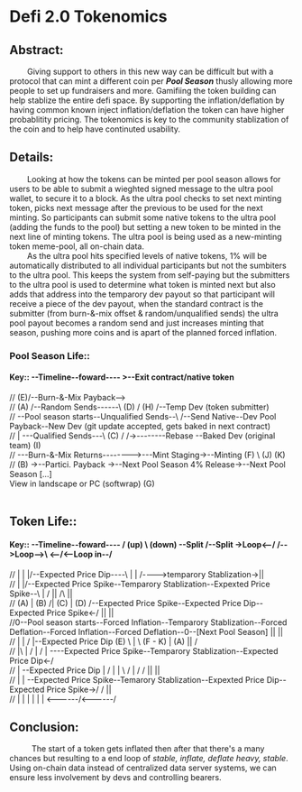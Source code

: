 # Defi 2.0 Tokenomics

## Abstract:
&nbsp; &nbsp; &nbsp; &nbsp; Giving support to others in this new way can be difficult but with a protocol that can mint a different coin per <i><b>Pool Season</b></i> thusly allowing more people to set up fundraisers and more. Gamifiing the token building can help stablize the entire defi space.  By supporting the inflation/deflation by having common known inject inflation/deflation the token can have higher probablitity pricing.  The tokenomics is key to the community stablization of the coin and to help have continuted usability.

## Details:
&nbsp; &nbsp; &nbsp; &nbsp; Looking at how the tokens can be minted per pool season allows for users to be able to submit a wieghted signed message to the ultra pool wallet, to secure it to a block. As the ultra pool checks to set next minting token, picks next message after the previous to be used for the next minting. So participants can submit some native tokens to the ultra pool (adding the funds to the pool) but setting a new token to be minted in the next line of minting tokens. The ultra pool is being used as a new-minting token meme-pool, all on-chain data.</br>&nbsp; &nbsp; &nbsp; &nbsp; As the ultra pool hits specified levels of native tokens, 1% will be automatically distributed to all individual participants but not the sumbiters to the ultra pool. This keeps the system from self-paying but the submitters to the ultra pool is used to determine what token is minted next but also adds that address into the temparory dev payout so that participant will receive a piece of the dev payout, when the standard contract is the submitter (from burn-&-mix offset & random/unqualified sends) the ultra pool payout becomes a random send and just increases minting that season, pushing more coins and is apart of the planned forced inflation.

 
 
### Pool Season Life::

#### Key::    --Timeline--foward----           >--Exit contract/native token</br>
//                                                                         (E)/--Burn-&-Mix Payback--></br>
//             (A)   /--Random Sends------\                           (D)    /           (H)   /--Temp Dev (token submitter) </br>
// --Pool season starts--Unqualified Sends--\                   /--Send Native--Dev Pool Payback--New Dev (git update accepted, gets baked in next contract)</br>
//             |      \---Qualified Sends---\   (C)           /           /->--------Rebase    \--Baked Dev (original team)    (I)</br>
//              \---Burn-&-Mix Returns-------\->---Mint Staging->--Minting  (F)            \  (J)                                         (K)</br>
//                       (B)                                       \->--Partici. Payback    \->--Next Pool Season 4% Release->--Next Pool Season [...]</br>
        View in landscape or PC (softwrap)                                        (G)</br>
</br>

## Token Life::

#### Key::     --Timeline--foward----      / (up)        \ (down)       \--Split      /--Split     ->Loop<--/     /-->Loop-->\      \<--/<--Loop in--/</br>
//                   |                 |                      |/--Expected Price Dip----\          |                 |       /---->temparory Stablization->|| </br>
//                   |                 |/--Expected Price Spike--Temparory Stablization--Expexted Price Spike--\     |      /                       || /\  || </br>
//        (A)        |       (B)      /|         (C)          |          (D)     /--Expected Price Spike--Expected Price Dip--Expected Price Spike<-/  ||  || </br>
//0--Pool season starts--Forced Inflation--Temparory Stablization--Forced Deflation--Forced Inflation--Forced Deflation--0--[Next Pool Season]         ||  || </br>
//                  \|                 |     /                |\--Expected Price Dip      (E)    \ |   \  (F - K)    |         (A)                     ||  \/ </br>
//                   |\                |    /                 |    /             |  \----Expected Price Spike--Temparory Stablization--Expected Price Dip<-/  </br> 
//                   | \--Expected Price Dip                  |   /              |                 |       \   /     |             /  /    ||     ||          </br>
//                   |                 |   \--Expected Price Spike--Temarory Stablization--Expexted Price Dip--Expected Price Spike->/     \/     ||          </br>
//                   |                 |                      |                  |                 |                 |             \<------/<------/          </br>


## Conclusion:

&nbsp; &nbsp; &nbsp; &nbsp; &nbsp; The start of a token gets inflated then after that there's a many chances but resulting to a end loop of <i>stable, inflate, deflate heavy, stable</i>. Using on-chain data instead of centralized data server systems, we can ensure less involvement by devs and controlling bearers.
